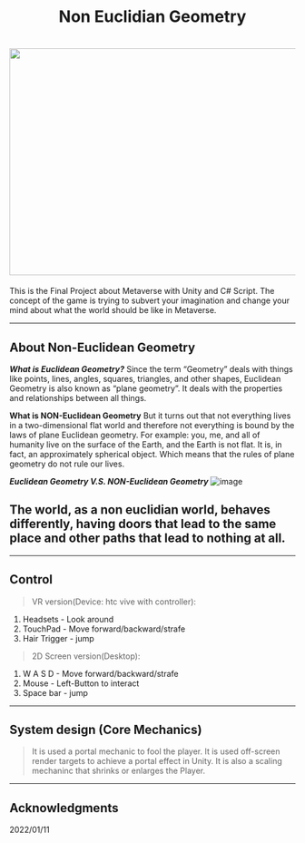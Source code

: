 <h1 align="center">
  Non Euclidian Geometry
</h1>

<h1 align="center">
  <img src="https://github.com/celinehsieh68/Non_Eclidian_Geometry/blob/bbdd5201a7b16fc3ca69700d17849f46bad9a21d/img/final%20(1).gif" width="800" height="400"/>
</h1>
This is the Final Project about Metaverse with Unity and C# Script.
The concept of the game is trying to subvert your imagination and change your mind about what the world should be like in Metaverse.

---
## About Non-Euclidean Geometry
***What is Euclidean Geometry?***
Since the term “Geometry” deals with things like points, lines, angles, squares, triangles, and other shapes, Euclidean Geometry is also known as “plane geometry”. It deals with the properties and relationships between all things.

**What is NON-Euclidean Geometry**
But it turns out that not everything lives in a two-dimensional flat world and therefore not everything is bound by the laws of plane Euclidean geometry. For example: you, me, and all of humanity live on the surface of the Earth, and the Earth is not flat. It is, in fact, an approximately spherical object. Which means that the rules of plane geometry do not rule our lives.

***Euclidean Geometry V.S. NON-Euclidean Geometry*** 
![image](https://user-images.githubusercontent.com/69034494/160838735-57aefee6-b1b9-4cf6-8c54-254ab9301c69.png)

## The world, as a non euclidian world, behaves differently, having doors that lead to the same place and other paths that lead to nothing at all.

---
## Control
> VR version(Device: htc vive with controller):
1. Headsets - Look around
2. TouchPad - Move forward/backward/strafe
3. Hair Trigger - jump

> 2D Screen version(Desktop):
1. W A S D - Move forward/backward/strafe
2. Mouse - Left-Button to interact
3. Space bar - jump
---

##  System design (Core Mechanics)
> It is used a portal mechanic to fool the player. 
> It is used off-screen render targets to achieve a portal effect in Unity.
> It is also a scaling mechaninc that shrinks or enlarges the Player.
---

## Acknowledgments
2022/01/11
